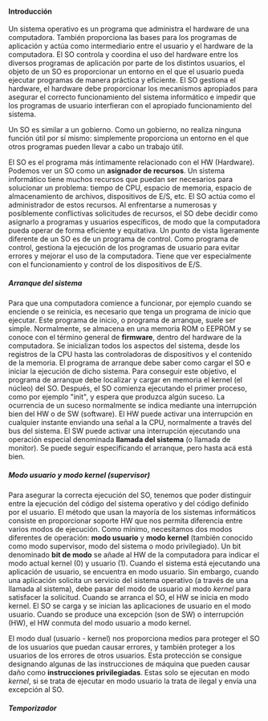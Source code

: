 #### **Introducción**
Un sistema operativo es un programa que administra el hardware de una computadora. También proporciona las bases para los programas de aplicación y actúa como intermediario entre el usuario y el hardware de la computadora.
El SO controla y coordina el uso del hardware entre los diversos programas de aplicación por parte de los distintos usuarios, el objeto de un SO es proporcionar un entorno en el que el usuario pueda ejecutar programas de manera práctica y eficiente. El SO gestiona el hardware, el hardware debe proporcionar los mecanismos apropiados para asegurar el correcto funcionamiento del sistema informático e impedir que los programas de usuario interfieran con el apropiado funcionamiento del sistema.

Un SO es similar a un gobierno. Como un gobierno, no realiza ninguna función útil por sí mismo: simplemente proporciona un entorno en el que otros programas pueden llevar a cabo un trabajo útil.

El SO es el programa más íntimamente relacionado con el HW (Hardware). Podemos ver un SO como un **asignador de recursos**. Un sistema informático tiene muchos recursos que puedan ser necesarios para solucionar un problema: tiempo de CPU, espacio de memoria, espacio de almacenamiento de archivos, dispositivos de E/S, etc. El SO actúa como el administrador de estos recursos. Al enfrentarse a numerosas y posiblemente conflictivas solicitudes de recursos, el SO debe decidir como asignarlo a programas y usuarios específicos, de modo que la computadora pueda operar de forma eficiente y equitativa.
Un punto de vista ligeramente diferente de un SO es de un programa de control. Como programa de control, gestiona la ejecución de los programas de usuario para evitar errores y mejorar el uso de la computadora. Tiene que ver especialmente con el funcionamiento y control de los dispositivos de E/S.

##### Arranque del sistema
Para que una computadora comience a funcionar, por ejemplo cuando se enciende o se reinicia, es necesario que tenga un programa de inicio que ejecutar. Este programa de inicio, o programa de arranque, suele ser simple. Normalmente, se almacena en una memoria ROM o EEPROM y se conoce con el término general de **firmware**, dentro del hardware de la computadora. Se inicializan todos los aspectos del sistema, desde los registros de la CPU hasta las controladoras de dispositivos y el contenido de la memoria. El programa de arranque debe saber como cargar el SO e iniciar la ejecución de dicho sistema. Para conseguir este objetivo, el programa de arranque debe localizar y cargar en memoria el kernel (el núcleo) del SO. Después, el SO comienza ejecutando el primer proceso, como por ejemplo "init", y espera que produzca algún suceso. La ocurrencia de un suceso normalmente se indica mediante una interrupción bien del HW o de SW (software). El HW puede activar una interrupción en cualquier instante enviando una señal a la CPU, normalmente a través del bus del sistema. El SW puede activar una interrupción ejecutando una operación especial denominada **llamada del sistema** (o llamada de monitor). Se puede seguir especificando el arranque, pero hasta acá está bien.

##### Modo usuario y modo kernel (supervisor)
Para asegurar la correcta ejecución del SO, tenemos que poder distinguir entre la ejecución del código del sistema operativo y del código definido por el usuario. El método que usan la mayoría de los sistemas informáticos consiste en proporcionar soporte HW que nos permita diferencia entre varios modos de ejecución. Como mínimo, necesitamos dos modos diferentes de operación: **modo usuario** y **modo kernel** (también conocido como modo supervisor, modo del sistema o modo privilegiado). Un bit denominado **bit de modo** se añade al HW de la computadora para indicar el modo actual kernel (0) y usuario (1).
Cuando el sistema está ejecutando una aplicación de usuario, se encuentra en modo usuario. Sin embargo, cuando una aplicación solicita un servicio del sistema operativo (a través de una llamada al sistema), debe pasar del modo de usuario al modo *kernel* para satisfacer la solicitud. Cuando se arranca el SO, el HW se inicia en modo kernel. El SO se carga y se inician las aplicaciones de usuario en el modo usuario. Cuando se produce una excepción (son de SW) o interrupción (HW), el HW conmuta del modo usuario a modo kernel.

El modo dual (usuario - kernel) nos proporciona medios para proteger el SO de los usuarios que puedan causar errores, y también proteger a los usuarios de los errores de otros usuarios. Esta protección se consigue designando algunas de las instrucciones de máquina que pueden causar daño como **instrucciones privilegiadas**. Estas solo se ejecutan en modo *kernel*, si se trata de ejecutar en modo usuario la trata de ilegal y envía una excepción al SO.


##### Temporizador

